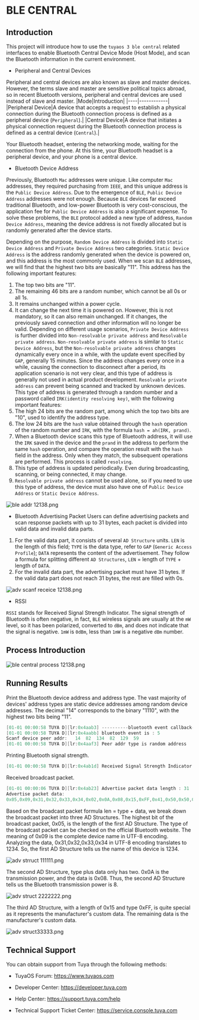 # BLE CENTRAL

## Introduction

This project will introduce how to use the `tuyaos 3 ble central` related interfaces to enable Bluetooth Central Device Mode (Host Mode), and scan the Bluetooth information in the current environment.

* Peripheral and Central Devices

Peripheral and central devices are also known as slave and master devices. However, the terms slave and master are sensitive political topics abroad, so in recent Bluetooth versions, peripheral and central devices are used instead of slave and master.
|Mode|Introduction|
|----|------------|
|Peripheral Device|A device that accepts a request to establish a physical connection during the Bluetooth connection process is defined as a peripheral device (`Peripheral`).|
|Central Device|A device that initiates a physical connection request during the Bluetooth connection process is defined as a central device (`Central`).|

Your Bluetooth headset, entering the networking mode, waiting for the connection from the phone. At this time, your Bluetooth headset is a peripheral device, and your phone is a central device.

* Bluetooth Device Address

Previously, Bluetooth `Mac` addresses were unique. Like computer `Mac` addresses, they required purchasing from `IEEE`, and this unique address is the `Public Device Address`.
Due to the emergence of `BLE`, `Public Device Address` addresses were not enough. Because `BLE` devices far exceed traditional Bluetooth, and low-power Bluetooth is very cost-conscious, the application fee for `Public Device Address` is also a significant expense. To solve these problems, the `BLE` protocol added a new type of address, `Random Device Address`, meaning the device address is not fixedly allocated but is randomly generated after the device starts.

Depending on the purpose, `Random Device Address` is divided into `Static Device Address` and `Private Device Address` two categories. `Static Device Address` is the address randomly generated when the device is powered on, and this address is the most commonly used. When we scan `BLE` addresses, we will find that the highest two bits are basically "11". This address has the following important features:
1. The top two bits are "11".
2. The remaining 46 bits are a random number, which cannot be all 0s or all 1s.
3. It remains unchanged within a power cycle.
4. It can change the next time it is powered on. However, this is not mandatory, so it can also remain unchanged. If it changes, the previously saved connection and other information will no longer be valid.
Depending on different usage scenarios, `Private Device Address` is further divided into `Non-resolvable private address` and `Resolvable private address`. `Non-resolvable private address` is similar to `Static Device Address`, but the `Non-resolvable private address` changes dynamically every once in a while, with the update event specified by `GAP`, generally 15 minutes. Since the address changes every once in a while, causing the connection to disconnect after a period, its application scenario is not very clear, and this type of address is generally not used in actual product development.
`Resolvable private address` can prevent being scanned and tracked by unknown devices. This type of address is generated through a random number and a password called `IRK(identity resolving key)`, with the following important features:
1. The high 24 bits are the random part, among which the top two bits are "10", used to identify the address type.
2. The low 24 bits are the `hash` value obtained through the `hash` operation of the random number and `IRK`, with the formula `hash = ah(IRK, prand)`.
3. When a Bluetooth device scans this type of Bluetooth address, it will use the `IRK` saved in the device and the `prand` in the address to perform the same `hash` operation, and compare the operation result with the `hash` field in the address. Only when they match, the subsequent operations are performed. This process is called `resolving`.
4. This type of address is updated periodically. Even during broadcasting, scanning, or being connected, it may change.
5. `Resolvable private address` cannot be used alone, so if you need to use this type of address, the device must also have one of `Public Device Address` or `Static Device Address`.

![ble addr 12138.png](https://airtake-public-data-1254153901.cos.ap-shanghai.myqcloud.com/content-platform/hestia/1655707049daaca34aa64.png)

* Bluetooth Advertising Packet
Users can define advertising packets and scan response packets with up to 31 bytes, each packet is divided into valid data and invalid data parts.
1. For the valid data part, it consists of several `AD Structure` units. `LEN` is the length of this field; `TYPE` is the data type, refer to `GAP` (`Generic Access Profile`); `DATA` represents the content of the advertisement. They follow a formula for splitting different `AD Structures`, `LEN` = length of `TYPE` + length of `DATA`.
2. For the invalid data part, the advertising packet must have 31 bytes. If the valid data part does not reach 31 bytes, the rest are filled with 0s.

![adv scanf receice 12138.png](https://airtake-public-data-1254153901.cos.ap-shanghai.myqcloud.com/content-platform/hestia/165571037357358aab4df.png)

* RSSI

`RSSI` stands for Received Signal Strength Indicator. The signal strength of Bluetooth is often negative, in fact, `BLE` wireless signals are usually at the `mW` level, so it has been polarized, converted to `dBm`, and does not indicate that the signal is negative. `1mW` is `0dBm`, less than `1mW` is a negative `dBm` number.

## Process Introduction
![ble central process 12138.png](https://airtake-public-data-1254153901.cos.ap-shanghai.myqcloud.com/content-platform/hestia/1655711933d7589ae9af8.png)

## Running Results
Print the Bluetooth device address and address type. The vast majority of devices' address types are static device addresses among random device addresses. The decimal "14" corresponds to the binary "1110", with the highest two bits being "11".
```c
[01-01 00:00:58 TUYA D][lr:0x4aab3] ----------bluetooth event callback-------
[01-01 00:00:58 TUYA D][lr:0x4aabb] bluetooth event is : 5
Scanf device peer addr:   14  82  134  82  129  59 
[01-01 00:00:58 TUYA D][lr:0x4aaf3] Peer addr type is random address
```

Printing Bluetooth signal strength.
```c
[01-01 00:00:58 TUYA D][lr:0x4ab1d] Received Signal Strength Indicator : -64
```
Received broadcast packet.
```c
[01-01 00:00:06 TUYA D][lr:0x4ab23] Advertise packet data length : 31
Advertise packet data:
0x05,0x09,0x31,0x32,0x33,0x34,0x02,0x0A,0x08,0x15,0xFF,0x41,0x50,0x50,0x4C,0x45,0x06,0x00,0x01,0x09,0x32,0x02,0xA1,0x59,0x36,0x5B,0x9C,0x8F,0xFA,0x9A,0x7D
```

Based on the broadcast packet formula len = type + data, we break down the broadcast packet into three AD Structures. The highest bit of the broadcast packet, 0x05, is the length of the first AD Structure. The type of the broadcast packet can be checked on the official Bluetooth website. The meaning of 0x09 is the complete device name in UTF-8 encoding. Analyzing the data, 0x31,0x32,0x33,0x34 in UTF-8 encoding translates to 1234. So, the first AD Structure tells us the name of this device is 1234.

![adv strruct 111111.png](https://airtake-public-data-1254153901.cos.ap-shanghai.myqcloud.com/content-platform/hestia/165571934440ff10d7039.png)

The second AD Structure, type plus data only has two. 0x0A is the transmission power, and the data is 0x08. Thus, the second AD Structure tells us the Bluetooth transmission power is 8.

![adv struct 2222222.png](https://airtake-public-data-1254153901.cos.ap-shanghai.myqcloud.com/content-platform/hestia/1655719879f410e516a62.png)

The third AD Structure, with a length of 0x15 and type 0xFF, is quite special as it represents the manufacturer's custom data. The remaining data is the manufacturer's custom data.

![adv struct33333.png](https://airtake-public-data-1254153901.cos.ap-shanghai.myqcloud.com/content-platform/hestia/165572034447281e62ee5.png)

## Technical Support

You can obtain support from Tuya through the following methods:

- TuyaOS Forum: https://www.tuyaos.com

- Developer Center: https://developer.tuya.com

- Help Center: https://support.tuya.com/help

- Technical Support Ticket Center: https://service.console.tuya.com
